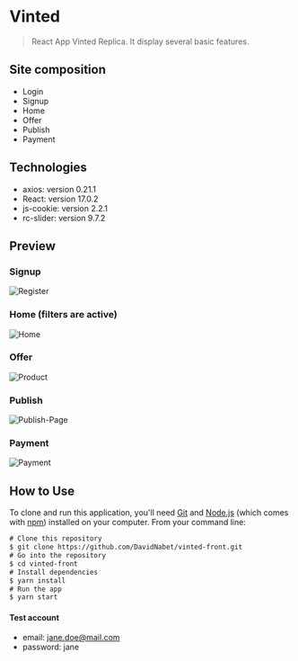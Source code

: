 # Vinted

> React App Vinted Replica. It display several basic features.

## Site composition

- Login
- Signup
- Home
- Offer
- Publish
- Payment

## Technologies

- axios: version 0.21.1
- React: version 17.0.2
- js-cookie: version 2.2.1
- rc-slider: version 9.7.2

## Preview

### Signup

![Register](https://res.cloudinary.com/dkigh7ogm/image/upload/v1625061084/vinted/preview/signup.png)

### Home (filters are active)

![Home](https://res.cloudinary.com/dkigh7ogm/image/upload/v1625061085/vinted/preview/home.png)

### Offer

![Product](https://res.cloudinary.com/dkigh7ogm/image/upload/v1625061085/vinted/preview/product.png)

### Publish

![Publish-Page](https://res.cloudinary.com/dkigh7ogm/image/upload/v1625061084/vinted/preview/publish.png)

### Payment

![Payment](https://res.cloudinary.com/dkigh7ogm/image/upload/v1625061084/vinted/preview/payment.png)

## How to Use

To clone and run this application, you'll need [Git](https://git-scm.com/) and [Node.js](https://nodejs.org/en/download/) (which comes with [npm](http://npmjs.com/)) installed on your computer. From your command line:

```diff
# Clone this repository
$ git clone https://github.com/DavidNabet/vinted-front.git
# Go into the repository
$ cd vinted-front
# Install dependencies
$ yarn install
# Run the app
$ yarn start
```

#### Test account

- email: jane.doe@mail.com
- password: jane
